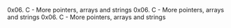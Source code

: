 0x06. C - More pointers, arrays and strings
0x06. C - More pointers, arrays and strings
0x06. C - More pointers, arrays and strings
